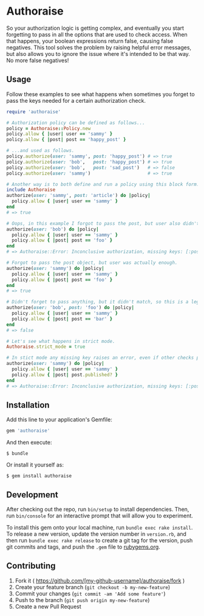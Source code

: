 # Authoraise

So your authorization logic is getting complex, and eventually you start forgetting to pass in all the options that are used to check access. When that happens, your boolean expressions return false, causing false negatives. This tool solves the problem by raising helpful error messages, but also allows you to ignore the issue where it's intended to be that way. No more false negatives!

## Usage

Follow these examples to see what happens when sometimes you forget to pass the keys needed for a certain authorization check.

~~~ruby
require 'authoraise'

# Authorization policy can be defined as follows...
policy = Authoraise::Policy.new
policy.allow { |user| user == 'sammy' }
policy.allow { |post| post == 'happy_post' }

# ...and used as follows.
policy.authorize(user: 'sammy', post: 'happy_post') # => true
policy.authorize(user: 'bob',   post: 'happy_post') # => true
policy.authorize(user: 'bob',   post: 'sad_post')   # => false
policy.authorize(user: 'sammy')                     # => true

# Another way is to both define and run a policy using this block form.
include Authoraise
authorize(user: 'sammy', post: 'article') do |policy|
  policy.allow { |user| user == 'sammy' }
end
# => true

# Oops, in this example I forgot to pass the post, but user also didn't match.
authorize(user: 'bob') do |policy|
  policy.allow { |user| user == 'sammy' }
  policy.allow { |post| post == 'foo' }
end
# => Authoraise::Error: Inconclusive authorization, missing keys: [:post]

# Forgot to pass the post object, but user was actually enough.
authorize(user: 'sammy') do |policy|
  policy.allow { |user| user == 'sammy' }
  policy.allow { |post| post == 'foo' }
end
# => true

# Didn't forget to pass anything, but it didn't match, so this is a legit fail.
authorize(user: 'bob', post: 'foo') do |policy|
  policy.allow { |user| user == 'sammy' }
  policy.allow { |post| post == 'bar' }
end
# => false

# Let's see what happens in strict mode.
Authoraise.strict_mode = true

# In stict mode any missing key raises an error, even if other checks passed.
authorize(user: 'sammy') do |policy|
  policy.allow { |user| user == 'sammy' }
  policy.allow { |post| post.published? }
end
# => Authoraise::Error: Inconclusive authorization, missing keys: [:post]
~~~

## Installation

Add this line to your application's Gemfile:

```ruby
gem 'authoraise'
```

And then execute:

    $ bundle

Or install it yourself as:

    $ gem install authoraise

## Development

After checking out the repo, run `bin/setup` to install dependencies. Then, run `bin/console` for an interactive prompt that will allow you to experiment.

To install this gem onto your local machine, run `bundle exec rake install`. To release a new version, update the version number in `version.rb`, and then run `bundle exec rake release` to create a git tag for the version, push git commits and tags, and push the `.gem` file to [rubygems.org](https://rubygems.org).

## Contributing

1. Fork it ( https://github.com/[my-github-username]/authoraise/fork )
2. Create your feature branch (`git checkout -b my-new-feature`)
3. Commit your changes (`git commit -am 'Add some feature'`)
4. Push to the branch (`git push origin my-new-feature`)
5. Create a new Pull Request
